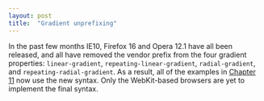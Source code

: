 ```yaml
---
layout: post
title:  "Gradient unprefixing"
---
```


In the past few months IE10, Firefox 16 and Opera 12.1 have all been released, and all have removed the vendor pre­fix from the four gradi­ent prop­er­ties: `linear-gradient`, `repeating-linear-gradient`, `radial-gradient`, and `repeating-radial-gradient`. As a res­ult, all of the examples in <a href="/resources/chapter-11/">Chapter 11</a> now use the new syn­tax. Only the WebKit-based browsers are yet to imple­ment the final syntax.
